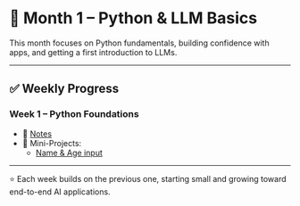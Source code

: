 # 📘 Month 1 – Python & LLM Basics  

This month focuses on Python fundamentals, building confidence with apps, and getting a first introduction to LLMs.  

---

## ✅ Weekly Progress  

### Week 1 – Python Foundations  
- 📝 [Notes](week-01/notes.md)  
- 📂 Mini-Projects:  
  - [Name & Age input](week-01/mini-projects/01_name_age/README.md)  

---

⭐ Each week builds on the previous one, starting small and growing toward end-to-end AI applications.
